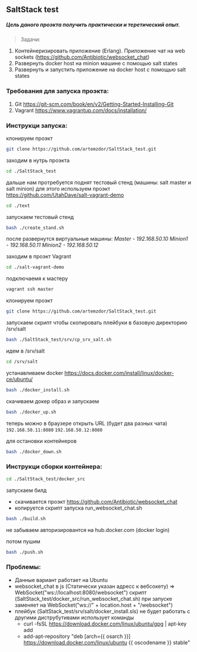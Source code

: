 ## SaltStack test

##### Цель даного проэкта получить практически и теретический опыт.

> Задачи:
1.    Контейнеризировать приложение (Erlang). 
      Приложение чат на web sockets (https://github.com/Antibiotic/websocket_chat) 
2.    Развернуть docker host на minion машине с помощью salt states
3.    Развернуть и запустить приложение на docker host с помощью salt states

### Требования для запуска проэкта:
1. Git 		https://git-scm.com/book/en/v2/Getting-Started-Installing-Git
2. Vagrant 	https://www.vagrantup.com/docs/installation/

### Инструкци запуска:

клонируем проэкт
```bash
git clone https://github.com/artemzdor/SaltStack_test.git
```

заходим в нутрь проэкта
```bash
cd ./SaltStack_test
```

дальше нам протребуется поднят тестовый стенд (машины: salt master и salt minion)
для этого используем проэкт https://github.com/UtahDave/salt-vagrant-demo

```bash
cd ./text
```
запускаем тестовый стенд
```bash
bash ./create_stand.sh
```

после развернутся виртуальные машины:
*Master  - 192.168.50.10
Minion1 - 192.168.50.11
Minion2 - 192.168.50.12*

заходим в проэкт Vagrant 
```bash
cd ./salt-vagrant-demo
```

подключаемя к мастеру

```bash
vagrant ssh master
```

клонируем проэкт
```bash
git clone https://github.com/artemzdor/SaltStack_test.git
```

запускаем скрипт чтобы скопировать плейбуки в базовую директорию /srv/salt
```bash
bash ./SaltStack_test/srv/cp_srv_salt.sh
```

идем в /srv/salt

```bash
cd /srv/salt
```

устанавливаем docker https://docs.docker.com/install/linux/docker-ce/ubuntu/
```bash
bash ./docker_install.sh
```

скачиваем докер образ и запускаем
```bash
bash ./docker_up.sh
```

теперь можно в браузере открыть URL (будет два разных чата)
`192.168.50.11:8080`
`192.168.50.12:8080`

для остановки контейнеров
```bash
bash ./docker_down.sh
```

### Инструкци сборки контейнера:

```bash
cd ./SaltStack_test/docker_src
```

запускаем билд
 - скачивается проэкт https://github.com/Antibiotic/websocket_chat
 - копируется скрипт запуска run_websocket_chat.sh
 
```bash
bash ./build.sh
```

не забываем авторизировантся на hub.docker.com (docker login)

потом пушим
```bash
bash ./push.sh
```

### Проблемы:
 - Данные вариант работает на Ubuntu
 - websocket_chat в js (Статически указан адресс к вебсокету) => WebSocket("ws://localhost:8080/websocket")
   скрипт (SaltStack_test/docker_src/run_websocket_chat.sh) 
   при запуске заменяет на WebSocket("ws://" + location.host + "/websocket")
 - плейбук (SaltStack_test/srv/salt/docker_install.sls) не будет работать с другими диструбутивами 
   использует команды 
     - curl -fsSL https://download.docker.com/linux/ubuntu/gpg | apt-key add
	 - add-apt-repository "deb [arch={{ osarch }}] https://download.docker.com/linux/ubuntu {{ oscodename }} stable"
